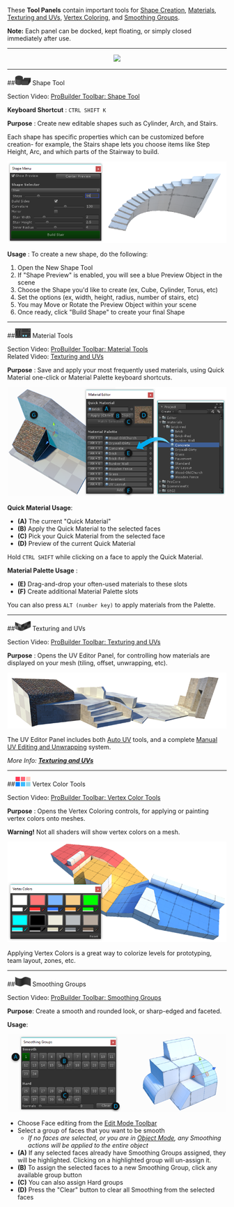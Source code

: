 <!-- # Video: Tool Panels -->
<!-- [![ProBuilder Toolbar: Tool Panels](../images/VideoLink_YouTube_768.png)](@todo "ProBuilder Toolbar: Tool Panels") -->

These **Tool Panels** contain important tools for [Shape Creation](#shape-tool), [Materials](#material-tools), [Texturing and UVs](#texturing), [Vertex Coloring](#vertex-colors), and [Smoothing Groups](#smoothing-groups).

**Note:** Each panel can be docked, kept floating, or simply closed immediately after use.

---

<div style="text-align:center">
<img src="../../images/Toolbar_ToolPanels.png">
</div>

---

<a id="shape-tool"></a>
##![Shape Tool Icon](../images/icons/Panel_Shapes.png "Create New Shape Icon") Shape Tool

<div class="video-link">
Section Video: <a href="@todo link vid section">ProBuilder Toolbar: Shape Tool</a>
</div>

**Keyboard Shortcut** : `CTRL SHIFT K`

**Purpose** : Create new editable shapes such as Cylinder, Arch, and Stairs.

Each shape has specific properties which can be customized before creation- for example, the Stairs shape lets you choose items like Step Height, Arc, and which parts of the Stairway to build.

![Shape Tool Example](../images/Example_ShapeToolsWithCurvedStair.png)

**Usage** : To create a new shape, do the following:

1. Open the New Shape Tool
1. If "Shape Preview" is enabled, you will see a blue Preview Object in the scene
1. Choose the Shape you'd like to create (ex, Cube, Cylinder, Torus, etc)
1. Set the options (ex, width, height, radius, number of stairs, etc)
1. You may Move or Rotate the Preview Object within your scene
1. Once ready, click "Build Shape" to create your final Shape

---

<a id="material-tools"></a>
##![Material Tools Icon](../images/icons/Panel_Materials.png "Material Tools Icon") Material Tools

<div class="video-link">
Section Video: <a href="@todo link vid section">ProBuilder Toolbar: Material Tools</a>
<br>
Related Video: <a href="@todo link vid section">Texturing and UVs</a>
</div>

**Purpose** : Save and apply your most frequently used materials, using Quick Material one-click or Material Palette keyboard shortcuts.

![Material Tools](../images/MaterialTools_WithExample.png "Material Tools")

**Quick Material Usage**:

* **(A)** The current "Quick Material"
* **(B)** Apply the Quick Material to the selected faces
* **(C)** Pick your Quick Material from the selected face
* **(D)** Preview of the current Quick Material

Hold `CTRL SHIFT` while clicking on a face to apply the Quick Material.

**Material Palette Usage** :

* **(E)** Drag-and-drop your often-used materials to these slots
* **(F)** Create additional Material Palette slots

You can also press `ALT (number key)` to apply materials from the Palette.

---

<a id="texturing"></a>
##![UV Editor Icon](../images/icons/Panel_UVEditor.png "UV Editor Icon") Texturing and UVs

<div class="video-link">
Section Video: <a href="@todo link vid section">ProBuilder Toolbar: Texturing and UVs</a>
</div>

**Purpose** : Opens the UV Editor Panel, for controlling how materials are displayed on your mesh (tiling, offset, unwrapping, etc).

![Materials Example](../images/Example_MaterialsOnLevel.png "Materials Example")

The UV Editor Panel includes both [Auto UV](../texturing/auto-uvs-actions) tools, and a complete [Manual UV Editing and Unwrapping](../texturing/manual-uvs-actions) system.

*More Info: [**Texturing and UVs**](../texturing/overview-texture-mapping)*

---

<a id="vertex-colors"></a>
##![Vertex Color Tools Icon](../images/icons/Panel_VertColors.png "UV Editor Icon") Vertex Color Tools

<div class="video-link">
Section Video: <a href="@todo link vid section">ProBuilder Toolbar: Vertex Color Tools</a>
</div>

**Purpose** : Opens the Vertex Coloring controls, for applying or painting vertex colors onto meshes.

<div class="alert-box warning">
<strong>Warning!</strong>  Not all shaders will show vertex colors on a mesh.
<!-- <br/><br/>See <a href="@todo">Vertex Colors FAQ</a> for more information. -->
</div>

![Vertex Coloring](../images/VertexColor_WithLevelExample.png "Vertex Coloring")

Applying Vertex Colors is a great way to colorize levels for prototyping, team layout, zones, etc.

<!-- *More Info: [**Vertex Coloring**](@todo)*  -->

---

<a id="smoothing-groups"></a>
##![Smoothing Groups Icon](../images/icons/Panel_Smoothing.png "Smoothing Groups Icon") Smoothing Groups

<div class="video-link">
Section Video: <a href="@todo link vid section">ProBuilder Toolbar: Smoothing Groups</a>
</div>

**Purpose**: Create a smooth and rounded look, or sharp-edged and faceted.

**Usage**:

![Smoothing Groups Example](../images/SmoothingGroups-Panel_WithLettersAndExample.png "Smoothing Groups Example")

- Choose Face editing from the [Edit Mode Toolbar](../toolbar/overview-toolbar/#edit-mode-toolbar)
- Select a group of faces that you want to be smooth
	- *If no faces are selected, or you are in [Object Mode](@todo), any Smoothing actions will be applied to the entire object*
- **(A)** If any selected faces already have Smoothing Groups assigned, they will be highlighted. Clicking on a highlighted group will un-assign it.
- **(B)** To assign the selected faces to a new Smoothing Group, click any available group button
- **(C)** You can also assign Hard groups
- **(D)** Press the "Clear" button to clear all Smoothing from the selected faces
